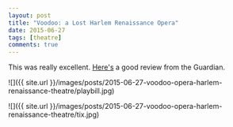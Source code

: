 ```yaml
---
layout: post
title: "Voodoo: a Lost Harlem Renaissance Opera"
date: 2015-06-27
tags: [theatre]
comments: true
---
```

This was really excellent. [Here's](http://omnifeed.com/article/www.theguardian.com/music/2015/jun/27/voodoo-review-harlem-renaissance-opera) a good review from the Guardian.

![]({{ site.url }}/images/posts/2015-06-27-voodoo-opera-harlem-renaissance-theatre/playbill.jpg)

![]({{ site.url }}/images/posts/2015-06-27-voodoo-opera-harlem-renaissance-theatre/tix.jpg)
